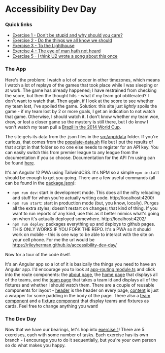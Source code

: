 # Accessibility Dev Day

### Quick links

* [Exercise 1 - Don't be stupid and why should you care?](https://github.com/rileyherman/accessibility-dev-day/tree/exercise-1)
* [Exercise 2 - Do the things we all know we should](https://github.com/rileyherman/accessibility-dev-day/tree/exercise-2)
* [Exercise 3 - To the Lighthouse](https://github.com/rileyherman/accessibility-dev-day/tree/exercise-3)
* [Exercise 4 - The eye of man hath not heard](https://github.com/rileyherman/accessibility-dev-day/tree/exercise-4)
* [Exercise 5 - I think U2 wrote a song about this once](https://github.com/rileyherman/accessibility-dev-day/tree/exercise-5)

### The App

Here's the problem: I watch a lot of soccer in other timezones, which means I watch a lot of replays of the games that took place while I was sleeping or at work. The game has already happened; I have restrained from checking the score, but then the thought hits - what if my team got obliterated? I don't want to watch that. Then again, if I look at the score to see whether my team lost, I've spoiled the game. Solution: this site just _lightly_ spoils the game - if my team lost by 2 or more goals, I get an indication to not watch that game. Otherwise, I should watch it. I don't know whether my team won, drew, or lost a closer game so the mystery is still there, but I do know I won't watch my team pull a [Brazil in the 2014 World Cup](https://youtu.be/aE4BdIP6bvc).

The site gets its data from the .json files in the [src/app/data](./src/app/data) folder. If you're curious, that comes from the [populate-data.sh](./populate-data.sh) file but I put the results of that script in that folder so no one else needs to register for an API key. You can easily switch this from premier league to any league from the documentation if you so choose. Documentation for the API I'm using can be found [here](https://rapidapi.com/api-sports/api/API-FOOTBALL). 

It's an Angular 12 PWA using TailwindCSS. It's NPM so a simple `npm install` should be enough to get you going. There are a few useful commands (all can be found in the [package.json](./package.json)): 

* `npm run dev`: start in development mode. This does all the nifty reloading and stuff for when you're actually writing code. http://localhost:4200/
* `npm run start`: start in production mode (but, you know, locally). Purges all the extra styles; doesn't restart on changes; that kind of thing. If you want to run reports of any kind, use this as it better mimics what's going on when it's actually deployed somewhere. http://localhost:4202/
* `npm run deploy`: packages everything up and deploys to github pages. THIS ONLY WORKS IF YOU FORK THE REPO. It's a PWA so it should work on mobile - this is one way to be able to interact with the site on your cell phone. For me the url would be https://rileyherman.github.io/accessibility-dev-day/ 

Now for a tour of the code itself. 

It's an Angular app so a lot of it is basically the things you need to have an Angular app. I'd encourage you to look at [app-routing.module.ts](./src/app/app-routing.module.ts) and click into the route components: the [about page](src/app/routes/about-page/about-page.component.ts), the [home page](./src/app/routes/home-page/home-page.component.ts) that displays all of the teams, and the [team page](./src/app/routes/team-page/team-page.component.ts) that takes a team id and displays all of the fixtures and whether I should watch them. There are a couple of reusable components for layout - [header](./src/app/components/header/header.component.ts) is the header on every page, [content](./src/app/components/content/content.component.ts) is just a wrapper for some padding in the body of the page. There also a [team component](./src/app/components/team/team.component.ts) and a [fixture component](./src/app/components/fixture/fixture.component.ts) that display teams and fixtures as cards. Feel free to change anything you want!

### The Dev Day

Now that we have our bearings, let's hop into [exercise 1](https://github.com/rileyherman/accessibility-dev-day/tree/exercise-1)! There are 5 exercises, each with some number of tasks. Each exercise has its own branch - I encourage you to do it sequentially, but you're your own person so do what makes you happy. 